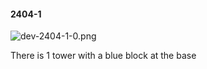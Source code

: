 #### 2404-1
![dev-2404-1-0.png](https://github.com/lil-lab/nlvr/raw/master/nlvr/dev/images/3/dev-2404-1-0.png "dev-2404-1-0.png")

There is 1 tower with a blue block at the base